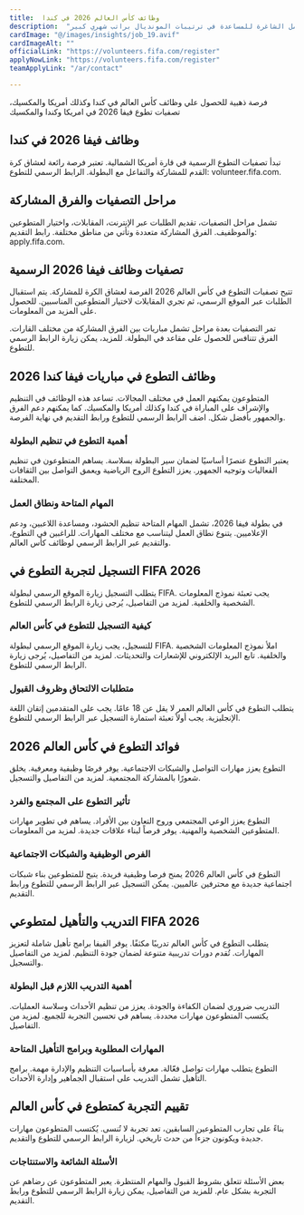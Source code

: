 ```yaml
---
title:  وظائف كأس العالم 2026 في كندا 
description:  "وظائف كأس العالم من الفيفا لأكثر من 50 دولة للعمل في فرص العمل الشاغرة للمساعدة في ترتيبات المونديال براتب شهري كبير." 
cardImage: "@/images/insights/job_19.avif" 
cardImageAlt: "" 
officialLink: "https://volunteers.fifa.com/register" 
applyNowLink: "https://volunteers.fifa.com/register" 
teamApplyLink: "/ar/contact"

---
```


فرصة ذهبية للحصول علي وظائف كأس العالم في كندا وكذلك أمريكا والمكسيك، تصفيات تطوع فيفا 2026 في امريكا وكندا والمكسيك

## وظائف فيفا 2026 في كندا

تبدأ تصفيات التطوع الرسمية في قارة أمريكا الشمالية. تعتبر فرصة رائعة لعشاق كرة القدم للمشاركة والتفاعل مع البطولة. الرابط الرسمي للتطوع: volunteer.fifa.com.

## مراحل التصفيات والفرق المشاركة

تشمل مراحل التصفيات، تقديم الطلبات عبر الإنترنت، المقابلات، واختيار المتطوعين والموظفيف. الفرق المشاركة متعددة وتأتي من مناطق مختلفة. رابط التقديم: apply.fifa.com.

## تصفيات وظائف فيفا 2026 الرسمية

تتيح تصفيات التطوع في كأس العالم 2026 الفرصة لعشاق الكرة للمشاركة. يتم استقبال الطلبات عبر الموقع الرسمي، ثم تجري المقابلات لاختيار المتطوعين المناسبين. للحصول على المزيد من المعلومات.

تمر التصفيات بعدة مراحل تشمل مباريات بين الفرق المشاركة من مختلف القارات. الفرق تتنافس للحصول على مقاعد في البطولة. للمزيد، يمكن زيارة الرابط الرسمي للتطوع.

## وظائف التطوع في مباريات فيفا كندا 2026

المتطوعون يمكنهم العمل في مختلف المجالات. تساعد هذه الوظائف في التنظيم والإشراف على المباراة في كندا وكذلك أمريكا والمكسيك. كما يمكنهم دعم الفرق والجمهور بأفضل شكل. اضف الرابط الرسمي للتطوع ورابط التقديم في نهاية الفرصة.

### أهمية التطوع في تنظيم البطولة

يعتبر التطوع عنصرًا أساسيًا لضمان سير البطولة بسلاسة. يساهم المتطوعون في تنظيم الفعاليات وتوجيه الجمهور. يعزز التطوع الروح الرياضية ويعمق التواصل بين الثقافات المختلفة.

### المهام المتاحة ونطاق العمل

في بطولة فيفا 2026، تشمل المهام المتاحة تنظيم الحشود، ومساعدة اللاعبين، ودعم الإعلاميين. يتنوع نطاق العمل ليتناسب مع مختلف المهارات. للراغبين في التطوع، والتقديم عبر الرابط الرسمي لوظائف كأس العالم.

## التسجيل لتجربة التطوع في FIFA 2026

يتطلب التسجيل زيارة الموقع الرسمي لبطولة FIFA. يجب تعبئة نموذج المعلومات الشخصية والخلفية. لمزيد من التفاصيل، يُرجى زيارة الرابط الرسمي للتطوع.

### كيفية التسجيل للتطوع في كأس العالم

للتسجيل، يجب زيارة الموقع الرسمي لبطولة FIFA. املأ نموذج المعلومات الشخصية والخلفية. تابع البريد الإلكتروني للإشعارات والتحديثات. لمزيد من التفاصيل، يُرجى زيارة الرابط الرسمي للتطوع.

### متطلبات الالتحاق وظروف القبول

يتطلب التطوع في كأس العالم العمر لا يقل عن 18 عامًا. يجب على المتقدمين إتقان اللغة الإنجليزية. يجب أولاً تعبئة استمارة التسجيل عبر الرابط الرسمي للتطوع.

## فوائد التطوع في كأس العالم 2026

التطوع يعزز مهارات التواصل والشبكات الاجتماعية. يوفر فرصًا وظيفية ومعرفية. يخلق شعورًا بالمشاركة المجتمعية. لمزيد من التفاصيل والتسجيل.

### تأثير التطوع على المجتمع والفرد

التطوع يعزز الوعي المجتمعي وروح التعاون بين الأفراد. يساهم في تطوير مهارات المتطوعين الشخصية والمهنية. يوفر فرصاً لبناء علاقات جديدة. لمزيد من المعلومات.

### الفرص الوظيفية والشبكات الاجتماعية

التطوع في كأس العالم 2026 يمنح فرصا وظيفية فريدة. يتيح للمتطوعين بناء شبكات اجتماعية جديدة مع محترفين عالميين. يمكن التسجيل عبر الرابط الرسمي للتطوع ورابط التقديم.

## التدريب والتأهيل لمتطوعي FIFA 2026

يتطلب التطوع في كأس العالم تدريبًا مكثفًا. يوفر الفيفا برامج تأهيل شاملة لتعزيز المهارات. تُقدم دورات تدريبية متنوعة لضمان جودة التنظيم. لمزيد من التفاصيل والتسجيل.

### أهمية التدريب اللازم قبل البطولة

التدريب ضروري لضمان الكفاءة والجودة. يعزز من تنظيم الأحداث وسلاسة العمليات. يكتسب المتطوعون مهارات محددة. يساهم في تحسين التجربة للجميع. لمزيد من التفاصيل.

### المهارات المطلوبة وبرامج التأهيل المتاحة

التطوع يتطلب مهارات تواصل فعّالة. معرفة بأساسيات التنظيم والإدارة مهمة. برامج التأهيل تشمل التدريب على استقبال الجماهير وإدارة الأحداث.

## تقييم التجربة كمتطوع في كأس العالم

بناءً على تجارب المتطوعين السابقين، تعد تجربة لا تُنسى. يُكتسب المتطوعون مهارات جديدة ويكونون جزءاً من حدث تاريخي. لزيارة الرابط الرسمي للتطوع والتقديم.

### الأسئلة الشائعة والاستنتاجات

بعض الأسئلة تتعلق بشروط القبول والمهام المنتظرة. يعبر المتطوعون عن رضاهم عن التجربة بشكل عام. للمزيد من التفاصيل، يمكن زيارة الرابط الرسمي للتطوع ورابط التقديم.

